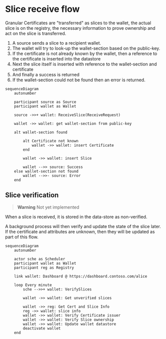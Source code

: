 # Slice receive flow

Granular Certificates are "transferred" as slices to the wallet,
the actual slice is on the registry,
the necessary information to prove ownership and act on the slice is transferred.

1. A source sends a slice to a recipient wallet.
2. The wallet will try to look-up the wallet-section based on the public-key.
3. If the certificate is not already known by the wallet, then a reference to the certificate is inserted into the datastore
4. Next the slice itself is inserted with reference to the wallet-section and certificate
5. And finally a success is returned
6. If the wallet-section could not be found then an error is returned.

```mermaid
sequenceDiagram
    autonumber

    participant source as Source
    participant wallet as Wallet

    source ->>+ wallet: ReceiveSlice(ReceiveRequest)

    wallet ->> wallet: get wallet-section from public-key

    alt wallet-section found

        alt Certificate not known
            wallet ->> wallet: insert Certificate
        end

        wallet ->> wallet: insert Slice

        wallet -->> source: Success
    else wallet-section not found
        wallet -->>- source: Error
    end

```

## Slice verification

> **Warning**
> Not yet implemented

When a slice is received, it is stored in the data-store as non-verified.

A background process will then verify and update the state of the slice later. If the certificate and attributes are unknown, then they will be updated as part of this flow.

```mermaid
sequenceDiagram
    autonumber

    actor sche as Scheduler
    participant wallet as Wallet
    participant reg as Registry

    link wallet: Dashboard @ https://dashboard.contoso.com/alice

    loop Every minute
        sche -->>+ wallet: VerifySlices

        wallet ->> wallet: Get unverified slices

        wallet ->> reg: Get Cert and Slice Info
        reg ->> wallet: slice info
        wallet ->> wallet: Verify Certificate issuer
        wallet ->> wallet: Verify Slice ownership
        wallet ->> wallet: Update wallet datastore
        deactivate wallet
    end
```
